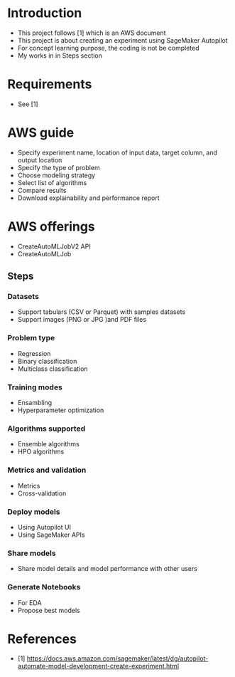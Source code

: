 # Introduction
- This project follows [1] which is an AWS document
- This project is about creating an experiment using SageMaker Autopilot
- For concept learning purpose, the coding is not be completed
- My works in in Steps section

# Requirements
- See [1]

# AWS guide
- Specify experiment name, location of input data, target column, and output location
- Specify the type of problem
- Choose modeling strategy
- Select list of algorithms
- Compare results
- Download explainability and performance report

# AWS offerings
- CreateAutoMLJobV2 API
- CreateAutoMLJob 

## Steps
### Datasets
- Support tabulars (CSV or Parquet) with samples datasets
- Support images (PNG or JPG )and PDF files
### Problem type
- Regression
- Binary classification
- Multiclass classification
### Training modes
- Ensambling
- Hyperparameter optimization
### Algorithms supported
- Ensemble algorithms
- HPO algorithms
### Metrics and validation
- Metrics
- Cross-validation
### Deploy models
- Using Autopilot UI
- Using SageMaker APIs
### Share models
- Share model details and model performance with other users
### Generate Notebooks
- For EDA
- Propose best models

# References
- [1] https://docs.aws.amazon.com/sagemaker/latest/dg/autopilot-automate-model-development-create-experiment.html